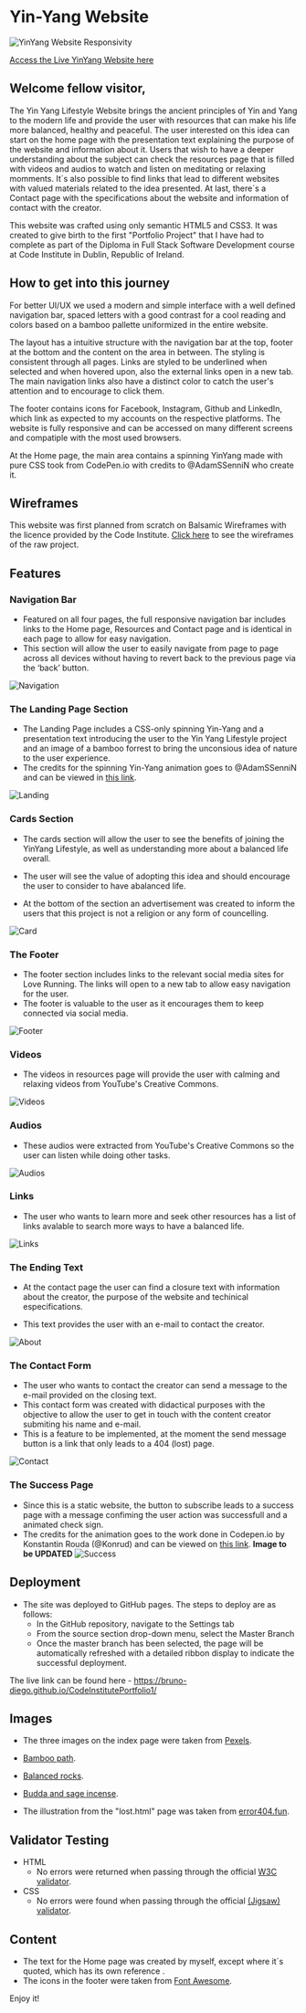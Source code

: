 # Yin-Yang Website

![YinYang Website Responsivity](./img/responsiveness.jpg)

[Access the Live YinYang Website here](https://bruno-diego.github.io/CodeInstitutePortfolio1/)

## Welcome fellow visitor,

The Yin Yang Lifestyle Website brings the ancient principles of Yin and Yang to the modern life and provide the user with resources that can make his life more balanced, healthy and peaceful. The user interested on this idea can start on the home page with the presentation text explaining the purpose of the website and information about it. Users that wish to have a deeper understanding about the subject can check the resources page that is filled with videos and audios to watch and listen on meditating or relaxing momments. It´s also possible to find links that lead to different websites with valued materials related to the idea presented. At last, there´s a Contact page with the specifications about the website and information of contact with the creator.

This website was crafted using only semantic HTML5 and CSS3. It was created to give birth to the first "Portfolio Project" that I have had to complete as part of the Diploma in Full Stack Software Development course at Code Institute in Dublin, Republic of Ireland. 

## How to get into this journey 

For better UI/UX we used a modern and simple interface with a well defined navigation bar, spaced letters with a good contrast for a cool reading and colors based on a bamboo pallette uniformized in the entire website.

The layout has a intuitive structure with the navigation bar at the top, footer at the bottom and the content on the area in between. The styling is consistent through all pages. Links are styled to be underlined when selected and when hovered upon, also the external links open in a new tab. The main navigation links also have a distinct color to catch the user's attention and to encourage to click them.

The footer contains icons for Facebook, Instagram, Github and LinkedIn, which link as expected to my accounts on the respective platforms. The website is fully responsive and can be accessed on many different screens and compatiple with the most used browsers.

At the Home page, the main area contains a spinning YinYang made with pure CSS took from CodePen.io with credits to @AdamSSenniN who create it.

## Wireframes

This website was first planned from scratch on Balsamic Wireframes with the licence provided by the Code Institute. [Click here](./docs/wireframes.pdf) to see the wireframes of the raw project.

## Features

### Navigation Bar

  - Featured on all four pages, the full responsive navigation bar includes links to the Home page, Resources and Contact page and is identical in each page to allow for easy navigation.
  - This section will allow the user to easily navigate from page to page across all devices without having to revert back to the previous page via the ‘back’ button.

  ![Navigation](./img/navigation.png)

### The Landing Page Section

  - The Landing Page includes a CSS-only spinning Yin-Yang and a presentation text introducing the user to the Yin Yang Lifestyle project and an image of a bamboo forrest to bring the unconsious idea of nature to the user experience.
  - The credits for the spinning Yin-Yang animation goes to @AdamSSenniN and can be viewed in [this link](https://codepen.io/AdamSSenniN/pen/xZpaow).

  ![Landing](./img/landing.png)

### Cards Section
  
  - The cards section will allow the user to see the benefits of joining the YinYang Lifestyle, as well as understanding more about a balanced life overall.

  - The user will see the value of adopting this idea and should encourage the user to consider to have abalanced life.

  - At the bottom of the section an advertisement was created to inform the users that this project is not a religion or any form of councelling.

![Card](./img/card.png)

### The Footer

  - The footer section includes links to the relevant social media sites for Love Running. The links will open to a new tab to allow easy navigation for the user. 
  - The footer is valuable to the user as it encourages them to keep connected via social media.

![Footer](./img/footer.png)

### Videos

  - The videos in resources page will provide the user with calming and relaxing videos from YouTube's Creative Commons.

  ![Videos](./img/videos.png)

### Audios

  - These audios were extracted from YouTube's Creative Commons so the user can listen while doing other tasks.

   ![Audios](./img/audio.png)

### Links

  - The user who wants to learn more and seek other resources has a list of links avalable to search more ways to have a balanced life.

  ![Links](./img/links.png)

### The Ending Text

  - At the contact page the user can find a closure text with information about the creator, the purpose of the website and techinical especifications.

  - This text provides the user with an e-mail to contact the creator.

  ![About](./img/about.png)

### The Contact Form

- The user who wants to contact the creator can send a message to the e-mail provided on the closing text.
- This contact form was created with didactical purposes with the objective to allow the user to get in touch with the content creator submiting his name and e-mail.
- This is a feature to be implemented, at the moment the send message button is a link that only leads to a 404 (lost) page.

![Contact](./img/contact.png)

### The Success Page

  - Since this is a static website, the button to subscribe leads to a success page with a message confiming the user action was successfull and a animated check sign.
  - The credits for the animation goes to the work done in Codepen.io by Konstantin Rouda
 (@Konrud) and can be viewed on [this link](https://codepen.io/Konrud/pen/mwZXgV).
 __Image to be UPDATED__
  ![Success](./img/success.png)

## Deployment

- The site was deployed to GitHub pages. The steps to deploy are as follows: 
  - In the GitHub repository, navigate to the Settings tab 
  - From the source section drop-down menu, select the Master Branch
  - Once the master branch has been selected, the page will be automatically refreshed with a detailed ribbon display to indicate the successful deployment. 

The live link can be found here - https://bruno-diego.github.io/CodeInstitutePortfolio1/

## Images

- The three images on the index page were taken from [Pexels](https://www.pexels.com/).
- [Bamboo path](https://www.pexels.com/photo/boardwalk-between-trees-4925235/).
- [Balanced rocks](https://www.pexels.com/photo/balance-macro-ocean-pebbles-235990/).
- [Budda and sage incense](https://www.pexels.com/photo/stone-buddha-and-sage-incense-bundle-in-bowl-on-marble-shelf-4203071/).

- The illustration from the "lost.html" page was taken from [error404.fun](https://error404.fun/).

## Validator Testing 

- HTML
  - No errors were returned when passing through the official [W3C validator](#).
- CSS
  - No errors were found when passing through the official [(Jigsaw) validator](#).

## Content 

- The text for the Home page was created by myself, except where it´s quoted, which has its own reference .
- The icons in the footer were taken from [Font Awesome](https://fontawesome.com/).


Enjoy it!

